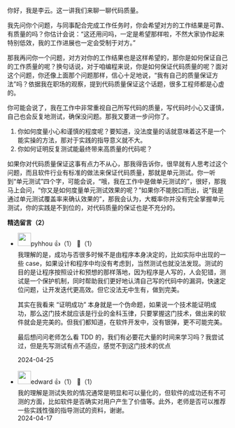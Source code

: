 你好，我是李云。这一讲我们来聊一聊代码质量。

我先问你个问题，与同事配合完成工作任务时，你会希望对方的工作结果是可靠、有质量的吗？你估计会说：“这还用问吗，一定是希望那样啦，不然大家协作起来特别低效，我的工作进展也一定会受制于对方。”

那我再问你一个问题，对方对你的工作结果也是这样希望的，那你是如何保证自己的工作质量的呢？换句话说，对于咱编程来说，你是如何保证代码质量的呢？面对这个问题，你还像上面那个问题那样，信心十足地说，“我有自己的质量保证方法”吗？依据我在职场的观察，提到代码质量保证这个话题，很多工程师都是心虚的。

你可能会说了，我在工作中非常重视自己所写代码的质量，写代码时小心又谨慎，自己也会反复地测试，确保没问题。那我又要进一步问你了。

1. 你如何度量小心和谨慎的程度呢？要知道，没法度量的话就意味着这不是一个能实操的方法，那对于实践的指导意义就不大。
2. 你如何证明反复测试能最终带来高质量的代码呢？

如果你对代码质量保证这事有点力不从心，那我得告诉你，很早就有人思考过这个问题，而且软件行业有标准的做法来保证代码质量，那就是单元测试。你一听到“单元测试”四个字，可能会说，“哦，我在工作中是做单元测试的”，很好，那我马上会问，“你又是如何度量单元测试效果的呢？”如果你不能脱口而出，说“我是通过单元测试覆盖率来确认效果的”，那我会认为，大概率你并没有完全掌握单元测试，你的实践是不到位的，对代码质量的保证也是不充分的。
<div><strong>精选留言（2）</strong></div><ul>
<li><img src="http://thirdwx.qlogo.cn/mmopen/vi_32/ibZVAmmdAibBeVpUjzwId8ibgRzNk7fkuR5pgVicB5mFSjjmt2eNadlykVLKCyGA0GxGffbhqLsHnhDRgyzxcKUhjg/132" width="30px"><span>pyhhou</span> 👍（1） 💬（1）<div>我理解的是，成功与否很多时候不是由程序本身决定的，比如实际中出现的一些 case，如果设计和程序中均没有考虑到，当然测试也就没法发现。测试的目的是让程序按照设计和预想的那样落地，因为程序是人写的，人会犯错，测试是一个保护机制，同时帮助我们更好地认清自己写的代码中的漏洞，快速定位问题，让开发迭代更高效。但它没法无中生有，做到完美。

其实在我看来 “证明成功” 本身就是一个伪命题，如果说一个技术能证明成功，那么这门技术就应该是行业的金科玉律，只要掌握这门技术，做出来的软件就会是完美的。但我们都知道，在软件开发中，没有银弹，更不可能完美。

最后想问问老师怎么看 TDD 的，我们有必要花大量的时间来学习吗？我尝试过，但是先写测试有点不适应，感觉不到这门技术的优点</div>2024-04-25</li><br/><li><img src="" width="30px"><span>edward</span> 👍（1） 💬（1）<div>我的理解是测试失败的情况通常是明显和可以量化的，但软件的成功还有不可测的方面，比如软件是否确实对用户产生了价值等。此外，老师是否可以推荐一些实践性强的指导测试的资料，谢谢。</div>2024-04-17</li><br/>
</ul>